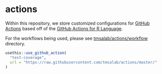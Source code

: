 # actions

Within this repository, we store customized configurations for
[GitHub Actions](https://github.com/features/actions) based off
of the [GitHub Actions for R Language](https://github.com/r-lib/actions). 

For the workflows being used, please see 
[tmsalab/actions/workflow](https://github.com/tmsalab/actions/tree/master/workflows)
directory. 

```r
usethis::use_github_action(
  "test-coverage",
  url = "https://raw.githubusercontent.com/tmsalab/actions/master/"
)
```

